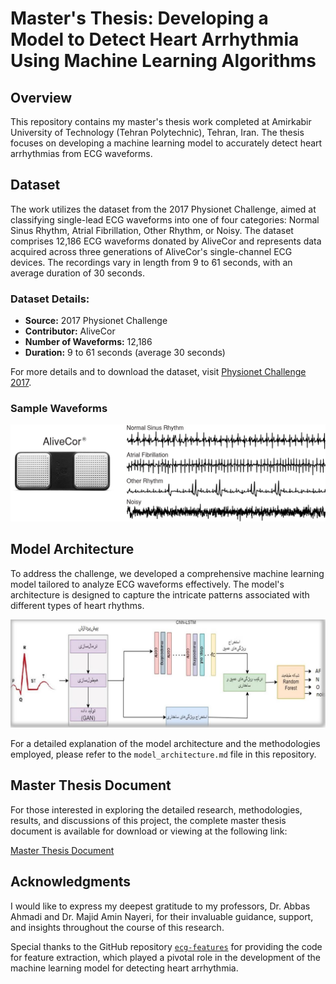 # Master's Thesis: Developing a Model to Detect Heart Arrhythmia Using Machine Learning Algorithms

## Overview
This repository contains my master's thesis work completed at Amirkabir University of Technology (Tehran Polytechnic), Tehran, Iran. The thesis focuses on developing a machine learning model to accurately detect heart arrhythmias from ECG waveforms.

## Dataset
The work utilizes the dataset from the 2017 Physionet Challenge, aimed at classifying single-lead ECG waveforms into one of four categories: Normal Sinus Rhythm, Atrial Fibrillation, Other Rhythm, or Noisy. The dataset comprises 12,186 ECG waveforms donated by AliveCor and represents data acquired across three generations of AliveCor's single-channel ECG devices. The recordings vary in length from 9 to 61 seconds, with an average duration of 30 seconds.

### Dataset Details:
- **Source:** 2017 Physionet Challenge
- **Contributor:** AliveCor
- **Number of Waveforms:** 12,186
- **Duration:** 9 to 61 seconds (average 30 seconds)

For more details and to download the dataset, visit [Physionet Challenge 2017](https://www.physionet.org/content/challenge-2017/1.0.0/training2017.zip).

### Sample Waveforms
![ECG Waveform Samples](./images/waveform_examples.png)

## Model Architecture
To address the challenge, we developed a comprehensive machine learning model tailored to analyze ECG waveforms effectively. The model's architecture is designed to capture the intricate patterns associated with different types of heart rhythms.

![Model Architecture](./images/model.png)

For a detailed explanation of the model architecture and the methodologies employed, please refer to the `model_architecture.md` file in this repository.

## Master Thesis Document
For those interested in exploring the detailed research, methodologies, results, and discussions of this project, the complete master thesis document is available for download or viewing at the following link:

[Master Thesis Document](./master_thesis.pdf)


## Acknowledgments
I would like to express my deepest gratitude to my professors, Dr. Abbas Ahmadi and Dr. Majid Amin Nayeri, for their invaluable guidance, support, and insights throughout the course of this research.


Special thanks to the GitHub repository [`ecg-features`](https://github.com/Seb-Good/ecg-features) for providing the code for feature extraction, which played a pivotal role in the development of the machine learning model for detecting heart arrhythmia.


